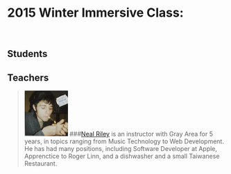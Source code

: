 # 2015 Winter Immersive Class:

<br>

## Students

## Teachers
> ![](img/nr.png)
###[Neal Riley](http://www.nealmakesnoise.com) is an instructor with Gray Area for 5 years, in topics ranging from Music Technology to Web Development.  He has had many positions, including Software Developer at Apple, Apprenctice to Roger Linn, and a dishwasher and a small Taiwanese Restaurant.